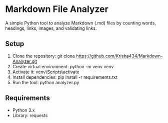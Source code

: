 # Markdown File Analyzer

A simple Python tool to analyze Markdown (.md) files by counting words, headings, links, images, and validating links.

## Setup
1. Clone the repository: git clone <https://github.com/Krisha434/Markdown-Analyzer.git>
2. Create virtual environment: python -m venv venv
3. Activate it: venv\Scripts\activate
4. Install dependencies: pip install -r requirements.txt
5. Run the tool: python analyzer.py <markdown-file>

## Requirements
- Python 3.x
- Library: requests